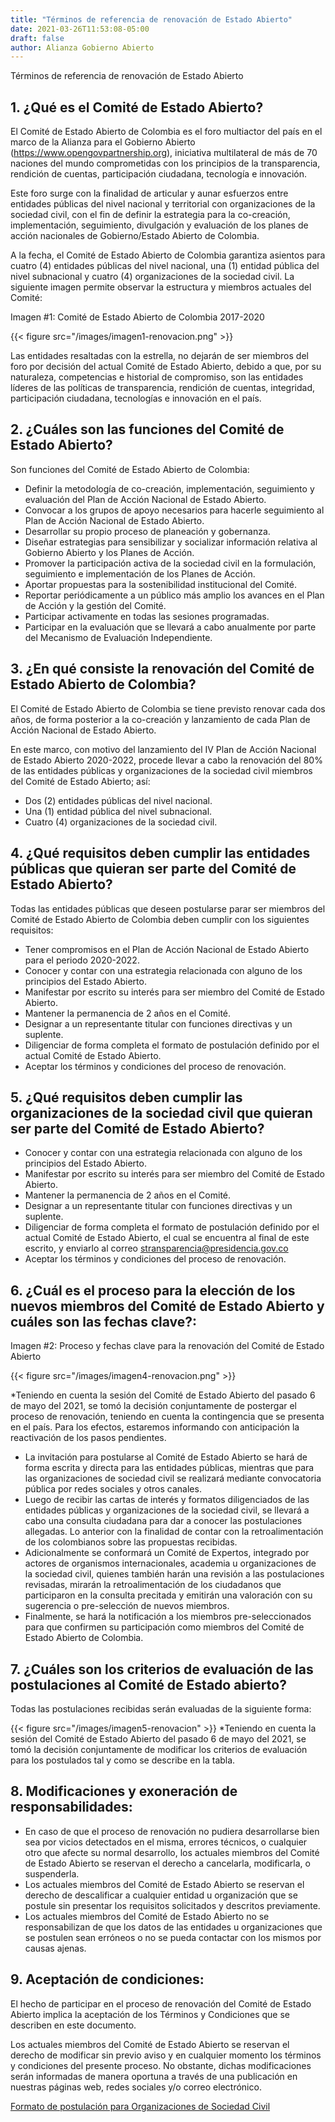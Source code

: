 ```yaml
---
title: "Términos de referencia de renovación de Estado Abierto"
date: 2021-03-26T11:53:08-05:00
draft: false
author: Alianza Gobierno Abierto
---
```


Términos de referencia de renovación de Estado Abierto

## 1. ¿Qué es el Comité de Estado Abierto?

El Comité de Estado Abierto de Colombia es el foro multiactor del país en el marco de la Alianza para el Gobierno Abierto (https://www.opengovpartnership.org), iniciativa multilateral de más de 70 naciones del mundo comprometidas con los principios de la transparencia, rendición de cuentas, participación ciudadana, tecnología e innovación.

Este foro surge con la finalidad de articular y aunar esfuerzos entre entidades públicas del nivel nacional y territorial con organizaciones de la sociedad civil, con el fin de definir la estrategia para la co-creación, implementación, seguimiento, divulgación y evaluación de los planes de acción nacionales de Gobierno/Estado Abierto de Colombia.

A la fecha, el Comité de Estado Abierto de Colombia garantiza asientos para cuatro (4) entidades públicas del nivel nacional, una (1) entidad pública del nivel subnacional y cuatro (4) organizaciones de la sociedad civil. La siguiente imagen permite observar la estructura y miembros actuales del Comité:

Imagen #1: Comité de Estado Abierto de Colombia 2017-2020

{{< figure src="/images/imagen1-renovacion.png" >}}

Las entidades resaltadas con la estrella, no dejarán de ser miembros del foro por decisión del actual Comité de Estado Abierto, debido a que, por su naturaleza, competencias e historial de compromiso, son las entidades líderes de las políticas de transparencia, rendición de cuentas, integridad, participación ciudadana, tecnologías e innovación en el país.

## 2. ¿Cuáles son las funciones del Comité de Estado Abierto?

Son funciones del Comité de Estado Abierto de Colombia:

- Definir la metodología de co-creación, implementación, seguimiento y evaluación del Plan de Acción Nacional de Estado Abierto.
- Convocar a los grupos de apoyo necesarios para hacerle seguimiento al Plan de Acción Nacional de Estado Abierto.
- Desarrollar su propio proceso de planeación y gobernanza.
- Diseñar estrategias para sensibilizar y socializar información relativa al Gobierno Abierto y los Planes de Acción.
- Promover la participación activa de la sociedad civil en la formulación, seguimiento e implementación de los Planes de Acción.
- Aportar propuestas para la sostenibilidad institucional del Comité.
- Reportar periódicamente a un público más amplio los avances en el Plan de Acción y la gestión del Comité.  
- Participar activamente en todas las sesiones programadas.
- Participar en la evaluación que se llevará a cabo anualmente por parte del Mecanismo de Evaluación Independiente.

## 3. ¿En qué consiste la renovación del Comité de Estado Abierto de Colombia?

El Comité de Estado Abierto de Colombia se tiene previsto renovar cada dos años, de forma posterior a la co-creación y lanzamiento de cada Plan de Acción Nacional de Estado Abierto.

En este marco, con motivo del lanzamiento del IV Plan de Acción Nacional de Estado Abierto 2020-2022, procede llevar a cabo la renovación del 80% de las entidades públicas y organizaciones de la sociedad civil miembros del Comité de Estado Abierto; así:

- Dos (2) entidades públicas del nivel nacional.
- Una (1) entidad pública del nivel subnacional.
- Cuatro (4) organizaciones de la sociedad civil.

## 4. ¿Qué requisitos deben cumplir las entidades públicas que quieran ser parte del Comité de Estado Abierto?

Todas las entidades públicas que deseen postularse parar ser miembros del Comité de Estado Abierto de Colombia deben cumplir con los siguientes requisitos:

- Tener compromisos en el Plan de Acción Nacional de Estado Abierto para el periodo 2020-2022.
- Conocer y contar con una estrategia relacionada con alguno de los principios del Estado Abierto.
- Manifestar por escrito su interés para ser miembro del Comité de Estado Abierto.
- Mantener la permanencia de 2 años en el Comité.
- Designar a un representante titular con funciones directivas y un suplente.
- Diligenciar de forma completa el formato de postulación definido por el actual Comité de Estado Abierto.
- Aceptar los términos y condiciones del proceso de renovación.

## 5. ¿Qué requisitos deben cumplir las organizaciones de la sociedad civil que quieran ser parte del Comité de Estado Abierto?

- Conocer y contar con una estrategia relacionada con alguno de los principios del Estado Abierto.
- Manifestar por escrito su interés para ser miembro del Comité de Estado Abierto.
- Mantener la permanencia de 2 años en el Comité.
- Designar a un representante titular con funciones directivas y un suplente.
- Diligenciar de forma completa el formato de postulación definido por el actual Comité de Estado Abierto, el cual se encuentra al final de este escrito, y enviarlo al correo stransparencia@presidencia.gov.co
- Aceptar los términos y condiciones del proceso de renovación.

## 6. ¿Cuál es el proceso para la elección de los nuevos miembros del Comité de Estado Abierto y cuáles son las fechas clave?:

Imagen #2: Proceso y fechas clave para la renovación del Comité de Estado Abierto

{{< figure src="/images/imagen4-renovacion.png" >}}

*Teniendo en cuenta la sesión del Comité de Estado Abierto del pasado 6 de mayo del 2021, se tomó la decisión conjuntamente de postergar el proceso de renovación, teniendo en cuenta la contingencia que se presenta en el país. Para los efectos, estaremos informando con anticipación la reactivación de los pasos pendientes.

- La invitación para postularse al Comité de Estado Abierto se hará de forma escrita y directa para las entidades públicas, mientras que para las organizaciones de sociedad civil se realizará mediante convocatoria pública por redes sociales y otros canales.
- Luego de recibir las cartas de interés y formatos diligenciados de las entidades públicas y organizaciones de la sociedad civil, se llevará a cabo una consulta ciudadana para dar a conocer las postulaciones allegadas. Lo anterior con la finalidad de contar con la retroalimentación de los colombianos sobre las propuestas recibidas.
- Adicionalmente se conformará un Comité de Expertos, integrado por actores de organismos internacionales, academia u organizaciones de la sociedad civil, quienes también harán una revisión a las postulaciones revisadas, mirarán la retroalimentación de los ciudadanos que participaron en la consulta precitada y emitirán una valoración con su sugerencia o pre-selección de nuevos miembros.
- Finalmente, se hará la notificación a los miembros pre-seleccionados para que confirmen su participación como miembros del Comité de Estado Abierto de Colombia.

## 7. ¿Cuáles son los criterios de evaluación de las postulaciones al Comité de Estado abierto?

Todas las postulaciones recibidas serán evaluadas de la siguiente forma:

{{< figure src="/images/imagen5-renovacion" >}}
*Teniendo en cuenta la sesión del Comité de Estado Abierto del pasado 6 de mayo del 2021, se tomó la decisión conjuntamente de modificar los criterios de evaluación para los postulados tal y como se describe en la tabla. 

## 8. Modificaciones y exoneración de responsabilidades:

- En caso de que el proceso de renovación no pudiera desarrollarse bien sea por vicios detectados en el misma, errores técnicos, o cualquier otro que afecte su normal desarrollo, los actuales miembros del Comité de Estado Abierto se reservan el derecho a cancelarla, modificarla, o suspenderla.
- Los actuales miembros del Comité de Estado Abierto se reservan el derecho de descalificar a cualquier entidad u organización que se postule sin presentar los requisitos solicitados y descritos previamente.
- Los actuales miembros del Comité de Estado Abierto no se responsabilizan de que los datos de las entidades u organizaciones que se postulen sean erróneos o no se pueda contactar con los mismos por causas ajenas.

## 9. Aceptación de condiciones:

El hecho de participar en el proceso de renovación del Comité de Estado Abierto implica la aceptación de los Términos y Condiciones que se describen en este documento.

Los actuales miembros del Comité de Estado Abierto se reservan el derecho de modificar sin previo aviso y en cualquier momento los términos y condiciones del presente proceso. No obstante, dichas modificaciones serán informadas de manera oportuna a través de una publicación en nuestras páginas web, redes sociales y/o correo electrónico.

[Formato de postulación para Organizaciones de Sociedad Civil](/documents/formatos-de-postulación.xlsx)
